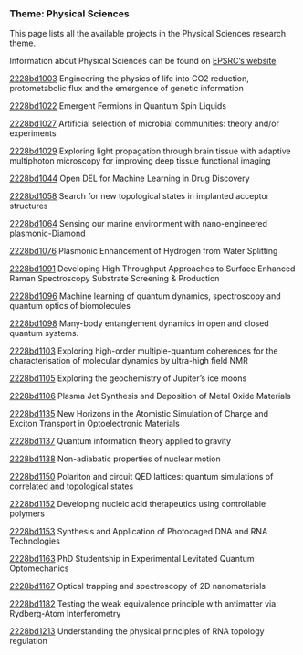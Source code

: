 ### Theme: Physical Sciences

This page lists all the available projects in the Physical Sciences research theme.

Information about Physical Sciences can be found on [EPSRC’s website](https://www.ukri.org/what-we-offer/browse-our-areas-of-investment-and-support/physical-sciences-theme/)

[2228bd1003](../projects/2228bd1003.md) Engineering the physics of life into CO2 reduction, protometabolic flux and the emergence of genetic information

[2228bd1022](../projects/2228bd1022.md) Emergent Fermions in Quantum Spin Liquids

[2228bd1027](../projects/2228bd1027.md) Artificial selection of microbial communities: theory and/or experiments

[2228bd1029](../projects/2228bd1029.md) Exploring light propagation through brain tissue with adaptive multiphoton microscopy for improving deep tissue functional imaging

[2228bd1044](../projects/2228bd1044.md) Open DEL for Machine Learning in Drug Discovery

[2228bd1058](../projects/2228bd1058.md) Search for new topological states in implanted acceptor structures

[2228bd1064](../projects/2228bd1064.md) Sensing our marine environment with nano-engineered plasmonic-Diamond

[2228bd1076](../projects/2228bd1076.md) Plasmonic Enhancement of Hydrogen from Water Splitting

[2228bd1091](../projects/2228bd1091.md) Developing High Throughput Approaches to Surface Enhanced Raman Spectroscopy Substrate Screening & Production

[2228bd1096](../projects/2228bd1096.md) Machine learning of quantum dynamics, spectroscopy and quantum optics of biomolecules

[2228bd1098](../projects/2228bd1098.md) Many-body entanglement dynamics in open and closed quantum systems.

[2228bd1103](../projects/2228bd1103.md) Exploring high-order multiple-quantum coherences for the characterisation of molecular dynamics by ultra-high field NMR

[2228bd1105](../projects/2228bd1105.md) Exploring the geochemistry of Jupiter’s ice moons

[2228bd1106](../projects/2228bd1106.md) Plasma Jet Synthesis and Deposition of Metal Oxide Materials

[2228bd1135](../projects/2228bd1135.md) New Horizons in the Atomistic Simulation of Charge and Exciton Transport in Optoelectronic Materials

[2228bd1137](../projects/2228bd1137.md) Quantum information theory applied to gravity

[2228bd1138](../projects/2228bd1138.md) Non-adiabatic properties of nuclear motion

[2228bd1150](../projects/2228bd1150.md) Polariton and circuit QED lattices: quantum simulations of correlated and topological states

[2228bd1152](../projects/2228bd1152.md) Developing nucleic acid therapeutics using controllable polymers

[2228bd1153](../projects/2228bd1153.md) Synthesis and Application of Photocaged DNA and RNA Technologies

[2228bd1163](../projects/2228bd1163.md) PhD Studentship in Experimental Levitated Quantum Optomechanics

[2228bd1167](../projects/2228bd1167.md) Optical trapping and spectroscopy of 2D nanomaterials

[2228bd1182](../projects/2228bd1182.md) Testing the weak equivalence principle with antimatter via Rydberg-Atom Interferometry

[2228bd1213](../projects/2228bd1213.md) Understanding the physical principles of RNA topology regulation
